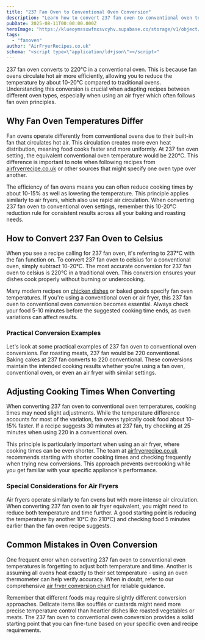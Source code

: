 ```yaml
---
title: "237 Fan Oven to Conventional Oven Conversion"
description: "Learn how to convert 237 fan oven to conventional oven temperatures easily with our simple guide for perfect baking results every time."
pubDate: 2025-08-11T00:00:00.000Z
heroImage: "https://klueoymssxwfnxsvcyhv.supabase.co/storage/v1/object/public/md/237-fan-oven-to-conventional-oven-conversion-0916c551.png"
tags:
  - "fanoven"
author: "AirFryerRecipes.co.uk"
schema: "<script type=\"application/ld+json\"></script>"
---
```


<p>237 fan oven converts to 220°C in a conventional oven. This is because fan ovens circulate hot air more efficiently, allowing you to reduce the temperature by about 10-20°C compared to traditional ovens. Understanding this conversion is crucial when adapting recipes between different oven types, especially when using an air fryer which often follows fan oven principles.</p>

<h2>Why Fan Oven Temperatures Differ</h2>
<p>Fan ovens operate differently from conventional ovens due to their built-in fan that circulates hot air. This circulation creates more even heat distribution, meaning food cooks faster and more uniformly. At 237 fan oven setting, the equivalent conventional oven temperature would be 220°C. This difference is important to note when following recipes from <a href=https://www.airfryerrecipe.co.uk/recipes>airfryerrecipe.co.uk</a> or other sources that might specify one oven type over another.</p>
<p>The efficiency of fan ovens means you can often reduce cooking times by about 10-15% as well as lowering the temperature. This principle applies similarly to air fryers, which also use rapid air circulation. When converting 237 fan oven to conventional oven settings, remember this 10-20°C reduction rule for consistent results across all your baking and roasting needs.</p>

<h2>How to Convert 237 Fan Oven to Celsius</h2>
<p>When you see a recipe calling for 237 fan oven, it's referring to 237°C with the fan function on. To convert 237 fan oven to celsius for a conventional oven, simply subtract 10-20°C. The most accurate conversion for 237 fan oven to celsius is 220°C in a traditional oven. This conversion ensures your dishes cook properly without burning or undercooking.</p>
<p>Many modern recipes on <a href=https://www.airfryerrecipe.co.uk/recipe-category/chicken>chicken dishes</a> or baked goods specify fan oven temperatures. If you're using a conventional oven or air fryer, this 237 fan oven to conventional oven conversion becomes essential. Always check your food 5-10 minutes before the suggested cooking time ends, as oven variations can affect results.</p>

<h3>Practical Conversion Examples</h3>
<p>Let's look at some practical examples of 237 fan oven to conventional oven conversions. For roasting meats, 237 fan would be 220 conventional. Baking cakes at 237 fan converts to 220 conventional. These conversions maintain the intended cooking results whether you're using a fan oven, conventional oven, or even an air fryer with similar settings.</p>

<h2>Adjusting Cooking Times When Converting</h2>
<p>When converting 237 fan oven to conventional oven temperatures, cooking times may need slight adjustments. While the temperature difference accounts for most of the variation, fan ovens typically cook food about 10-15% faster. If a recipe suggests 30 minutes at 237 fan, try checking at 25 minutes when using 220 in a conventional oven.</p>
<p>This principle is particularly important when using an air fryer, where cooking times can be even shorter. The team at <a href=https://www.airfryerrecipe.co.uk>airfryerrecipe.co.uk</a> recommends starting with shorter cooking times and checking frequently when trying new conversions. This approach prevents overcooking while you get familiar with your specific appliance's performance.</p>

<h3>Special Considerations for Air Fryers</h3>
<p>Air fryers operate similarly to fan ovens but with more intense air circulation. When converting 237 fan oven to air fryer equivalent, you might need to reduce both temperature and time further. A good starting point is reducing the temperature by another 10°C (to 210°C) and checking food 5 minutes earlier than the fan oven recipe suggests.</p>

<h2>Common Mistakes in Oven Conversion</h2>
<p>One frequent error when converting 237 fan oven to conventional oven temperatures is forgetting to adjust both temperature and time. Another is assuming all ovens heat exactly to their set temperature - using an oven thermometer can help verify accuracy. When in doubt, refer to our comprehensive <a href=https://www.airfryerrecipe.co.uk/air-fryer-conversion-chart>air fryer conversion chart</a> for reliable guidance.</p>
<p>Remember that different foods may require slightly different conversion approaches. Delicate items like soufflés or custards might need more precise temperature control than heartier dishes like roasted vegetables or meats. The 237 fan oven to conventional oven conversion provides a solid starting point that you can fine-tune based on your specific oven and recipe requirements.</p>